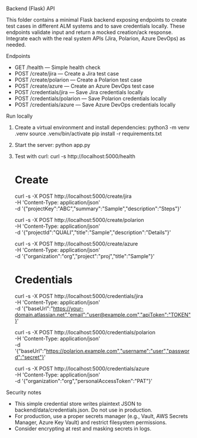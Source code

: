 Backend (Flask) API

This folder contains a minimal Flask backend exposing endpoints to create test cases in different ALM systems and to save credentials locally. These endpoints validate input and return a mocked creation/ack response. Integrate each with the real system APIs (Jira, Polarion, Azure DevOps) as needed.

Endpoints
- GET /health — Simple health check
- POST /create/jira — Create a Jira test case
- POST /create/polarion — Create a Polarion test case
- POST /create/azure — Create an Azure DevOps test case
- POST /credentials/jira — Save Jira credentials locally
- POST /credentials/polarion — Save Polarion credentials locally
- POST /credentials/azure — Save Azure DevOps credentials locally

Run locally
1. Create a virtual environment and install dependencies:
   python3 -m venv .venv
   source .venv/bin/activate
   pip install -r requirements.txt

2. Start the server:
   python app.py

3. Test with curl:
   curl -s http://localhost:5000/health

   # Create
   curl -s -X POST http://localhost:5000/create/jira \
     -H 'Content-Type: application/json' \
     -d '{"projectKey":"ABC","summary":"Sample","description":"Steps"}'

   curl -s -X POST http://localhost:5000/create/polarion \
     -H 'Content-Type: application/json' \
     -d '{"projectId":"QUALI","title":"Sample","description":"Details"}'

   curl -s -X POST http://localhost:5000/create/azure \
     -H 'Content-Type: application/json' \
     -d '{"organization":"org","project":"proj","title":"Sample"}'

   # Credentials
   curl -s -X POST http://localhost:5000/credentials/jira \
     -H 'Content-Type: application/json' \
     -d '{"baseUrl":"https://your-domain.atlassian.net","email":"user@example.com","apiToken":"TOKEN"}'

   curl -s -X POST http://localhost:5000/credentials/polarion \
     -H 'Content-Type: application/json' \
     -d '{"baseUrl":"https://polarion.example.com","username":"user","password":"secret"}'

   curl -s -X POST http://localhost:5000/credentials/azure \
     -H 'Content-Type: application/json' \
     -d '{"organization":"org","personalAccessToken":"PAT"}'

Security notes
- This simple credential store writes plaintext JSON to backend/data/credentials.json. Do not use in production.
- For production, use a proper secrets manager (e.g., Vault, AWS Secrets Manager, Azure Key Vault) and restrict filesystem permissions.
- Consider encrypting at rest and masking secrets in logs.
